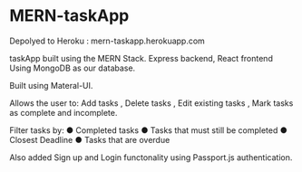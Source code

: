 # MERN-taskApp
Depolyed to Heroku : mern-taskapp.herokuapp.com

taskApp built using the MERN Stack. Express backend, React frontend
Using MongoDB as our database.

Built using Materal-UI.

Allows the user to: Add tasks , Delete tasks , Edit existing tasks , Mark tasks as complete and incomplete.

Filter tasks by:
● Completed tasks
● Tasks that must still be completed
● Closest Deadline
● Tasks that are overdue

Also added Sign up and Login functonality using Passport.js authentication.


